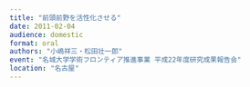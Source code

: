 ```yaml
---
title: "前頭前野を活性化させる"
date: 2011-02-04
audience: domestic
format: oral
authors: "小嶋祥三・松田壮一郎"
event: "名城大学学術フロンティア推進事業 平成22年度研究成果報告会"
location: "名古屋"
---
```

